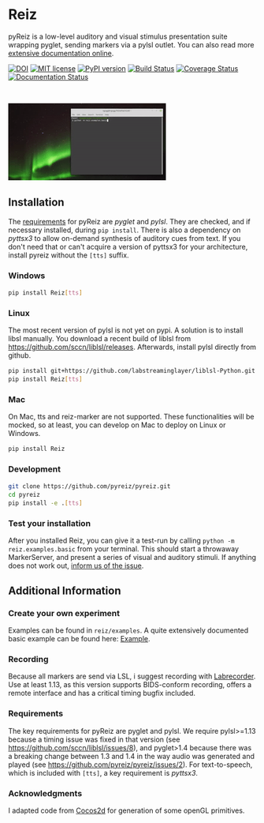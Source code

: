 # Reiz

pyReiz is a low-level auditory and visual stimulus presentation suite wrapping pyglet, sending markers via a pylsl outlet. You can also read more [extensive documentation online](https://reiz.readthedocs.io/en/latest/?badge=latest).

[![DOI](https://zenodo.org/badge/181853750.svg)](https://doi.org/10.5281/zenodo.3551933) [![MIT license](https://img.shields.io/badge/License-MIT-blue.svg)](https://en.wikipedia.org/wiki/MIT_License) [![PyPI version](https://badge.fury.io/py/Reiz.svg)](https://badge.fury.io/py/Reiz) [![Build Status](https://travis-ci.com/pyreiz/pyreiz.svg?branch=master)](https://travis-ci.com/pyreiz/pyreiz) [![Coverage Status](https://coveralls.io/repos/github/pyreiz/pyreiz/badge.svg?branch=master)](https://coveralls.io/github/pyreiz/pyreiz?branch=master) [![Documentation Status](https://readthedocs.org/projects/reiz/badge/?version=latest)](https://reiz.readthedocs.io/en/latest/?badge=latest)

<br>

![basic-example](../../basic-example.gif)

## Installation

The [requirements](#requirements) for pyReiz are _pyglet_ and _pylsl_. They are checked, and if necessary installed, during `pip install`. There is also a dependency on _pyttsx3_ to allow on-demand synthesis of auditory cues from text. If you don't need that or can't acquire a version of pyttsx3 for your architecture, install pyreiz without the `[tts]` suffix.

### Windows

```bash
pip install Reiz[tts]
```

### Linux

The most recent version of pylsl is not yet on pypi. A solution is to install libsl manually. You download a recent build of liblsl from <https://github.com/sccn/liblsl/releases>. Afterwards, install pylsl directly from github.

```bash
pip install git+https://github.com/labstreaminglayer/liblsl-Python.git
pip install Reiz[tts]
```

### Mac

On Mac, tts and reiz-marker are not supported. These functionalities will be mocked, so at least, you can develop on Mac to deploy on Linux or Windows.

```bash
pip install Reiz
```

### Development

```bash
git clone https://github.com/pyreiz/pyreiz.git
cd pyreiz
pip install -e .[tts]
```

### Test your installation

After you installed Reiz, you can give it a test-run by calling `python -m reiz.examples.basic` from your terminal. This should start a throwaway MarkerServer, and present a series of visual and auditory stimuli. If anything does not work out, [inform us of the issue](https://github.com/pyreiz/pyreiz/issues).

## Additional Information

### Create your own experiment

Examples can be found in `reiz/examples`. A quite extensively documented basic example can be found here: [Example](example.html).

### Recording

Because all markers are send via LSL, i suggest recording with [Labrecorder](https://github.com/labstreaminglayer/App-LabRecorder/releases). Use at least 1.13, as this version supports BIDS-conform recording, offers a remote interface and has a critical timing bugfix included.

### Requirements

The key requirements for pyReiz are pyglet and pylsl. We require pylsl>=1.13 because a timing issue was fixed in that version (see <https://github.com/sccn/liblsl/issues/8>), and pyglet>1.4 because there was a breaking change between 1.3 and 1.4 in the way audio was generated and played (see <https://github.com/pyreiz/pyreiz/issues/2>). For text-to-speech, which is included with `[tts]`, a key requirement is _pyttsx3_.

### Acknowledgments

I adapted code from [Cocos2d](https://github.com/los-cocos/cocos) for generation of some openGL primitives.
